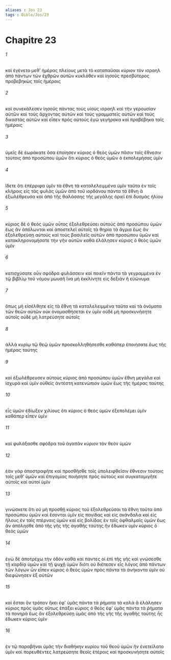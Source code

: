 ```yaml
---
aliases : Jos 23
tags : Bible/Jos/23
---
```


# Chapitre 23

###### 1
καὶ ἐγένετο μεθ' ἡμέρας πλείους μετὰ τὸ καταπαῦσαι κύριον τὸν ισραηλ ἀπὸ πάντων τῶν ἐχθρῶν αὐτῶν κυκλόθεν καὶ ἰησοῦς πρεσβύτερος προβεβηκὼς ταῖς ἡμέραις
###### 2
καὶ συνεκάλεσεν ἰησοῦς πάντας τοὺς υἱοὺς ισραηλ καὶ τὴν γερουσίαν αὐτῶν καὶ τοὺς ἄρχοντας αὐτῶν καὶ τοὺς γραμματεῖς αὐτῶν καὶ τοὺς δικαστὰς αὐτῶν καὶ εἶπεν πρὸς αὐτούς ἐγὼ γεγήρακα καὶ προβέβηκα ταῖς ἡμέραις
###### 3
ὑμεῖς δὲ ἑωράκατε ὅσα ἐποίησεν κύριος ὁ θεὸς ὑμῶν πᾶσιν τοῖς ἔθνεσιν τούτοις ἀπὸ προσώπου ὑμῶν ὅτι κύριος ὁ θεὸς ὑμῶν ὁ ἐκπολεμήσας ὑμῖν
###### 4
ἴδετε ὅτι ἐπέρριφα ὑμῖν τὰ ἔθνη τὰ καταλελειμμένα ὑμῖν ταῦτα ἐν τοῖς κλήροις εἰς τὰς φυλὰς ὑμῶν ἀπὸ τοῦ ιορδάνου πάντα τὰ ἔθνη ἃ ἐξωλέθρευσα καὶ ἀπὸ τῆς θαλάσσης τῆς μεγάλης ὁριεῖ ἐπὶ δυσμὰς ἡλίου
###### 5
κύριος δὲ ὁ θεὸς ὑμῶν οὗτος ἐξολεθρεύσει αὐτοὺς ἀπὸ προσώπου ὑμῶν ἕως ἂν ἀπόλωνται καὶ ἀποστελεῖ αὐτοῖς τὰ θηρία τὰ ἄγρια ἕως ἂν ἐξολεθρεύσῃ αὐτοὺς καὶ τοὺς βασιλεῖς αὐτῶν ἀπὸ προσώπου ὑμῶν καὶ κατακληρονομήσατε τὴν γῆν αὐτῶν καθὰ ἐλάλησεν κύριος ὁ θεὸς ὑμῶν ὑμῖν
###### 6
κατισχύσατε οὖν σφόδρα φυλάσσειν καὶ ποιεῖν πάντα τὰ γεγραμμένα ἐν τῷ βιβλίῳ τοῦ νόμου μωυσῆ ἵνα μὴ ἐκκλίνητε εἰς δεξιὰν ἢ εὐώνυμα
###### 7
ὅπως μὴ εἰσέλθητε εἰς τὰ ἔθνη τὰ καταλελειμμένα ταῦτα καὶ τὰ ὀνόματα τῶν θεῶν αὐτῶν οὐκ ὀνομασθήσεται ἐν ὑμῖν οὐδὲ μὴ προσκυνήσητε αὐτοῖς οὐδὲ μὴ λατρεύσητε αὐτοῖς
###### 8
ἀλλὰ κυρίῳ τῷ θεῷ ὑμῶν προσκολληθήσεσθε καθάπερ ἐποιήσατε ἕως τῆς ἡμέρας ταύτης
###### 9
καὶ ἐξωλέθρευσεν αὐτοὺς κύριος ἀπὸ προσώπου ὑμῶν ἔθνη μεγάλα καὶ ἰσχυρά καὶ ὑμῖν οὐθεὶς ἀντέστη κατενώπιον ὑμῶν ἕως τῆς ἡμέρας ταύτης
###### 10
εἷς ὑμῶν ἐδίωξεν χιλίους ὅτι κύριος ὁ θεὸς ὑμῶν ἐξεπολέμει ὑμῖν καθάπερ εἶπεν ὑμῖν
###### 11
καὶ φυλάξασθε σφόδρα τοῦ ἀγαπᾶν κύριον τὸν θεὸν ὑμῶν
###### 12
ἐὰν γὰρ ἀποστραφῆτε καὶ προσθῆσθε τοῖς ὑπολειφθεῖσιν ἔθνεσιν τούτοις τοῖς μεθ' ὑμῶν καὶ ἐπιγαμίας ποιήσητε πρὸς αὐτοὺς καὶ συγκαταμιγῆτε αὐτοῖς καὶ αὐτοὶ ὑμῖν
###### 13
γινώσκετε ὅτι οὐ μὴ προσθῇ κύριος τοῦ ἐξολεθρεῦσαι τὰ ἔθνη ταῦτα ἀπὸ προσώπου ὑμῶν καὶ ἔσονται ὑμῖν εἰς παγίδας καὶ εἰς σκάνδαλα καὶ εἰς ἥλους ἐν ταῖς πτέρναις ὑμῶν καὶ εἰς βολίδας ἐν τοῖς ὀφθαλμοῖς ὑμῶν ἕως ἂν ἀπόλησθε ἀπὸ τῆς γῆς τῆς ἀγαθῆς ταύτης ἣν ἔδωκεν ὑμῖν κύριος ὁ θεὸς ὑμῶν
###### 14
ἐγὼ δὲ ἀποτρέχω τὴν ὁδὸν καθὰ καὶ πάντες οἱ ἐπὶ τῆς γῆς καὶ γνώσεσθε τῇ καρδίᾳ ὑμῶν καὶ τῇ ψυχῇ ὑμῶν διότι οὐ διέπεσεν εἷς λόγος ἀπὸ πάντων τῶν λόγων ὧν εἶπεν κύριος ὁ θεὸς ὑμῶν πρὸς πάντα τὰ ἀνήκοντα ὑμῖν οὐ διεφώνησεν ἐξ αὐτῶν
###### 15
καὶ ἔσται ὃν τρόπον ἥκει ἐφ' ὑμᾶς πάντα τὰ ῥήματα τὰ καλά ἃ ἐλάλησεν κύριος πρὸς ὑμᾶς οὕτως ἐπάξει κύριος ὁ θεὸς ἐφ' ὑμᾶς πάντα τὰ ῥήματα τὰ πονηρά ἕως ἂν ἐξολεθρεύσῃ ὑμᾶς ἀπὸ τῆς γῆς τῆς ἀγαθῆς ταύτης ἧς ἔδωκεν κύριος ὑμῖν
###### 16
ἐν τῷ παραβῆναι ὑμᾶς τὴν διαθήκην κυρίου τοῦ θεοῦ ὑμῶν ἣν ἐνετείλατο ὑμῖν καὶ πορευθέντες λατρεύσητε θεοῖς ἑτέροις καὶ προσκυνήσητε αὐτοῖς
